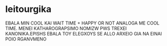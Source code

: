 # leitourgika
EBALA MIN COOL KAI WAIT TIME + HAPPY OR NOT ANALOGA ME COOL TIME. MENEI KATHAROGRAPSIMO NOMIZW PWS TREXEI KANONIKA.EPISHS EBALA TOY ELEGXOYS SE ALLO ARXEIO GIA NA EINAI POIO RGANVMENO
